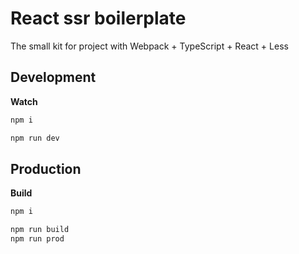 # React ssr boilerplate

The small kit for project with Webpack + TypeScript + React + Less

## Development

**Watch**

```bash
npm i
```

```bash
npm run dev
```

## Production

**Build**

```bash
npm i
```

```bash
npm run build
npm run prod
```
